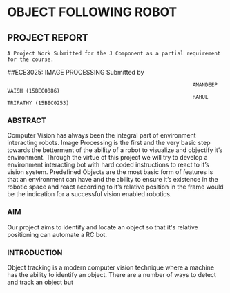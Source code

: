 # OBJECT FOLLOWING ROBOT
## PROJECT REPORT
    A Project Work Submitted for the J Component as a partial requirement for the course.
##ECE3025: IMAGE PROCESSING
                                                                Submitted by
                                                                
                                                                AMANDEEP VAISH (15BEC0886)
                                                                RAHUL TRIPATHY (15BEC0253)
### ABSTRACT

Computer Vision has always been the integral part of environment interacting robots. Image Processing is the first and the very basic step towards the betterment of the ability of a robot to visualize and objectify it’s environment.  Through the virtue of this project we will try to develop a environment interacting bot with hard coded instructions to react to it’s vision system. Predefined Objects are the most basic form of features is that an environment can have and the ability to ensure it’s existence in the robotic space and react according to it’s relative position in the frame would be the indication for a successful vision enabled robotics. 

### AIM

Our project aims to identify and locate an object so that it's relative positioning can automate a RC bot.  

### INTRODUCTION

Object tracking is a modern computer vision technique where a machine has the ability to identify an object. There are a number of ways to detect and track an object but 